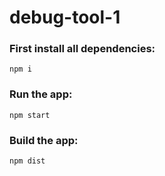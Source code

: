 # debug-tool-1

### First install all dependencies:
`npm i`

### Run the app:
`npm start`

### Build the app:
`npm dist`